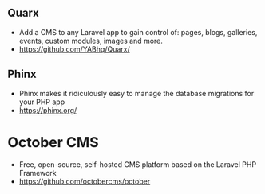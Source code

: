 ## Quarx

* Add a CMS to any Laravel app to gain control of: pages, blogs, galleries, events, custom modules, images and more.
* https://github.com/YABhq/Quarx/

## Phinx

* Phinx makes it ridiculously easy to manage the database migrations for your PHP app
* https://phinx.org/

# October CMS
* Free, open-source, self-hosted CMS platform based on the Laravel PHP Framework
* https://github.com/octobercms/october
